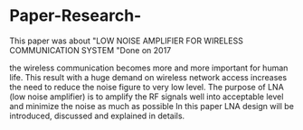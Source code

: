 # Paper-Research-
This paper was about "LOW NOISE AMPLIFIER FOR WIRELESS COMMUNICATION SYSTEM "Done on 2017 

the wireless communication becomes more and more important for human life. This result with a huge demand on wireless network access increases the need to reduce the noise figure to very low level. The purpose of LNA (low noise amplifier) is to amplify the RF signals well into acceptable level and minimize the noise as much as possible
In this paper LNA design will be introduced, discussed and explained in details.

